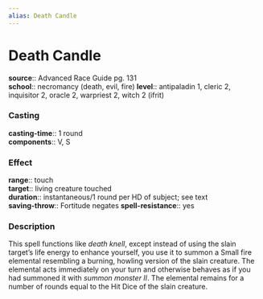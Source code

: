 ```yaml
---
alias: Death Candle
---
```


# Death Candle 

**source**:: Advanced Race Guide pg. 131  
**school**:: necromancy (death, evil, fire)
**level**:: antipaladin 1, cleric 2, inquisitor 2, oracle 2, warpriest 2, witch 2 (ifrit)

### Casting 

**casting-time**:: 1 round  
**components**:: V, S

### Effect 

**range**:: touch  
**target**:: living creature touched  
**duration**:: instantaneous/1 round per HD of subject; see text  
**saving-throw**:: Fortitude negates
**spell-resistance**:: yes

### Description 

This spell functions like *death knell*, except instead of using the slain target’s life energy to enhance yourself, you use it to summon a Small fire elemental resembling a burning, howling version of the slain creature. The elemental acts immediately on your turn and otherwise behaves as if you had summoned it with *summon monster II*. The elemental remains for a number of rounds equal to the Hit Dice of the slain creature.
